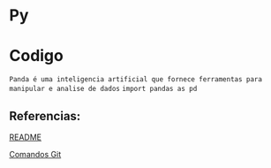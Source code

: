 # Py
# Codigo
`Panda é uma inteligencia artificial que fornece ferramentas para manipular e analise de dados`
`import pandas as pd`









## Referencias:
[README](README.md)

[Comandos Git](ComandosGit.md)
